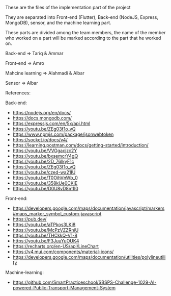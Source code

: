 These are the files of the implementation part of the project

They are separated into Front-end (Flutter), Back-end (NodeJS, Express, MongoDB), sensor, and the machine learning part.

These parts are divided among the team members, the name of the member who worked on a part will be marked
according to the part that he worked on. 


Back-end => Tariq & Ammar

Front-end => Amro

Mahcine learning => Alahmadi & Albar

Sensor => Albar

References:

Back-end:
- https://nodejs.org/en/docs/
- https://docs.mongodb.com/
- https://expressjs.com/en/5x/api.html
- https://youtu.be/ZEg03f1o_vQ
- https://www.npmjs.com/package/jsonwebtoken
- https://socket.io/docs/v4/
- https://learning.postman.com/docs/getting-started/introduction/
- https://youtu.be/VVGgacjzc2Y
- https://youtu.be/bxsemcrY4gQ
- https://youtu.be/2D_76lkyF1c
- https://youtu.be/ZEg03f1o_vQ
- https://youtu.be/czed-wa21IU
- https://youtu.be/T0OihVnWb_0
- https://youtu.be/358kUe0CKiE
- https://youtu.be/D0U8vD8m1I0

Front-end:
- https://developers.google.com/maps/documentation/javascript/markers#maps_marker_symbol_custom-javascript
- https://pub.dev/
- https://youtu.be/aTPkos3LKi8 
- https://youtu.be/McPzVZZRniU 
- https://youtu.be/THCkkQ-V1-8
- https://youtu.be/F3JuuYuOUK4 
- https://recharts.org/en-US/api/LineChart
- https://v4.mui.com/components/material-icons/
- https://developers.google.com/maps/documentation/utilities/polylineutility 

Machine-learning:
- https://github.com/SmartPracticeschool/SBSPS-Challenge-1029-AI-powered-Public-Transport-Management-System
